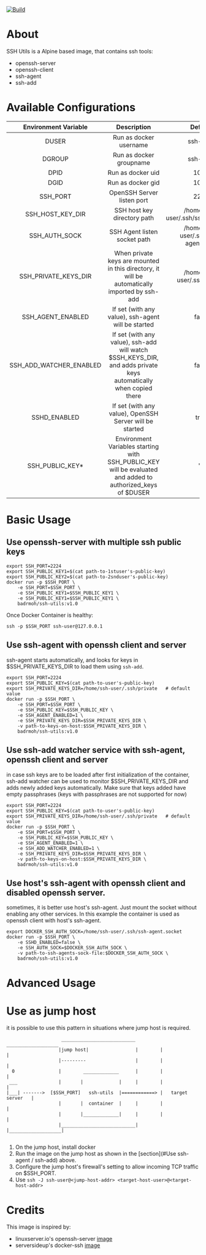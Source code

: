 [![Build](https://img.shields.io/github/actions/workflow/status/badrmoh/ssh-utils/build_and_publish.yml?branch=main&label=ci&logo=github&style=flat-square)](https://github.com/badrmoh/ssh-utils/actions?workflow=build_and_publish)

# About 

SSH Utils is a Alpine based image, that contains ssh tools:
- openssh-server
- openssh-client
- ssh-agent
- ssh-add

# Available Configurations
| **Environment Variable** |                                                  **Description**                                                 |             **Default**            |
|:------------------------:|:----------------------------------------------------------------------------------------------------------------:|:----------------------------------:|
|           DUSER          |                                              Run as docker username                                              |              ssh-user              |
|          DGROUP          |                                              Run as docker groupname                                             |              ssh-user              |
|           DPID           |                                                 Run as docker uid                                                |                1001                |
|           DGID           |                                                 Run as docker gid                                                |                1001                |
|         SSH_PORT         |                                            OpenSSH Server listen port                                            |                2222                |
|     SSH_HOST_KEY_DIR     |                                            SSH host key directory path                                           |  /home/ssh-user/.ssh/ssh_host_keys |
|       SSH_AUTH_SOCK      |                                           SSH Agent listen socket path                                           | /home/ssh-user/.ssh/ssh-agent.sock |
|  SSH_PRIVATE_KEYS_DIR    |           When private keys are mounted in this directory, it will be automatically imported by ssh-add          |    /home/ssh-user/.ssh/private     |
|     SSH_AGENT_ENABLED    |                                If set (with any value), ssh-agent will be started                                |                false               |
|  SSH_ADD_WATCHER_ENABLED | If set (with any value), ssh-add will watch $SSH_KEYS_DIR, and adds private keys automatically when copied there |                false               |
|       SSHD_ENABLED       |                              If set (with any value), OpenSSH Server will be started                             |                true                |
|      SSH_PUBLIC_KEY*     |    Environment Variables starting with SSH_PUBLIC_KEY will be evaluated and added to authorized_keys of $DUSER   |                 ""                 |

# Basic Usage

## Use openssh-server with multiple ssh public keys
```
export SSH_PORT=2224
export SSH_PUBLIC_KEY1=$(cat path-to-1stuser's-public-key)
export SSH_PUBLIC_KEY2=$(cat path-to-2snduser's-public-key)
docker run -p $SSH_PORT \
    -e SSH_PORT=$SSH_PORT \
    -e SSH_PUBLIC_KEY1=$SSH_PUBLIC_KEY1 \
    -e SSH_PUBLIC_KEY1=$SSH_PUBLIC_KEY1 \
    badrmoh/ssh-utils:v1.0 
```

Once Docker Container is healthy:

`ssh -p $SSH_PORT ssh-user@127.0.0.1`


## Use ssh-agent with openssh client and server
ssh-agent starts automatically, and looks for keys in $SSH_PRIVATE_KEYS_DIR to load them using `ssh-add`.
```
export SSH_PORT=2224
export SSH_PUBLIC_KEY=$(cat path-to-user's-public-key)
export SSH_PRIVATE_KEYS_DIR=/home/ssh-user/.ssh/private   # default value
docker run -p $SSH_PORT \
    -e SSH_PORT=$SSH_PORT \
    -e SSH_PUBLIC_KEY=$SSH_PUBLIC_KEY \
    -e SSH_AGENT_ENABLED=1 \
    -e SSH_PRIVATE_KEYS_DIR=$SSH_PRIVATE_KEYS_DIR \
    -v path-to-keys-on-host:$SSH_PRIVATE_KEYS_DIR \
    badrmoh/ssh-utils:v1.0 
```

## Use ssh-add watcher service with ssh-agent, openssh client and server
in case ssh keys are to be loaded after first initialization of the container, ssh-add watcher can be used to monitor $SSH_PRIVATE_KEYS_DIR and adds newly added keys automatically.
Make sure that keys added have empty passphrases (keys with passphrases are not supported for now)
```
export SSH_PORT=2224
export SSH_PUBLIC_KEY=$(cat path-to-user's-public-key)
export SSH_PRIVATE_KEYS_DIR=/home/ssh-user/.ssh/private   # default value
docker run -p $SSH_PORT \
    -e SSH_PORT=$SSH_PORT \
    -e SSH_PUBLIC_KEY=$SSH_PUBLIC_KEY \
    -e SSH_AGENT_ENABLED=1 \
    -e SSH_ADD_WATCHER_ENABLED=1 \
    -e SSH_PRIVATE_KEYS_DIR=$SSH_PRIVATE_KEYS_DIR \
    -v path-to-keys-on-host:$SSH_PRIVATE_KEYS_DIR \
    badrmoh/ssh-utils:v1.0 
```

## Use host's ssh-agent with openssh client and disabled openssh server.
sometimes, it is better use host's ssh-agent. Just mount the socket without enabling any other services. In this example the container is used as openssh client with host's ssh-agent.
```
export DOCKER_SSH_AUTH_SOCK=/home/ssh-user/.ssh/ssh-agent.socket
docker run -p $SSH_PORT \
    -e SSHD_ENABLED=false \
    -e SSH_AUTH_SOCK=$DOCKER_SSH_AUTH_SOCK \
    -v path-to-ssh-agents-sock-file:$DOCKER_SSH_AUTH_SOCK \
    badrmoh/ssh-utils:v1.0 
```


# Advanced Usage

# Use as jump host
it is possible to use this pattern in situations where jump host is required.


```
                    ___________________________          ___________________
                   |jump host|                 |        |                   |
                   |---------                  |        |                   |
  0                |        _____________      |        |                   |
 ___               |       |             |     |        |                   |
|___| ------->  [$SSH_PORT]   ssh-utils  |============> |   target server   |
                   |       |  container  |     |        |                   |
                   |       |_____________|     |        |                   |
                   |___________________________|        |___________________|


```

1. On the jump host, install docker
2. Run the image on the jump host as shown in the [section](#Use ssh-agent / ssh-add) above.
3. Configure the jump host's firewall's setting to allow incoming TCP traffic on $SSH_PORT.
4. Use `ssh -J ssh-user@<jump-host-addr> <target-host-user>@<target-host-addr>`



# Credits
This image is inspired by:
- linuxserver.io's openssh-server [image](https://github.com/linuxserver/docker-openssh-server)
- serversideup's docker-ssh [image](https://github.com/serversideup/docker-ssh)
